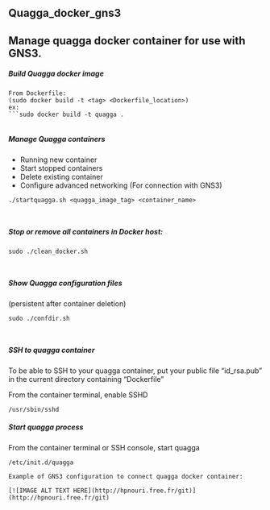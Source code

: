 ## Quagga_docker_gns3

Manage quagga docker container for use with GNS3.
------





##### Build Quagga docker image
```
From Dockerfile:
(sudo docker build -t <tag> <Dockerfile_location>)
ex:
```sudo docker build -t quagga .


```
##### Manage Quagga containers
- Running new container
- Start stopped containers
- Delete existing container
- Configure advanced networking (For connection with GNS3)

```
./startquagga.sh <quagga_image_tag> <container_name>



```
##### Stop or remove all containers in Docker host:
```
sudo ./clean_docker.sh



```
##### Show Quagga configuration files 
(persistent after container deletion)
```
sudo ./confdir.sh



```
##### SSH to quagga container
To be able to SSH to your quagga container, put your public file “id_rsa.pub” in the current directory containing “Dockerfile”

From the container terminal, enable SSHD
```
/usr/sbin/sshd

```
##### Start quagga process
From the container terminal or SSH console, start quagga
```
/etc/init.d/quagga

Example of GNS3 configuration to connect quagga docker container:

[![IMAGE ALT TEXT HERE](http://hpnouri.free.fr/git)](http://hpnouri.free.fr/git)
